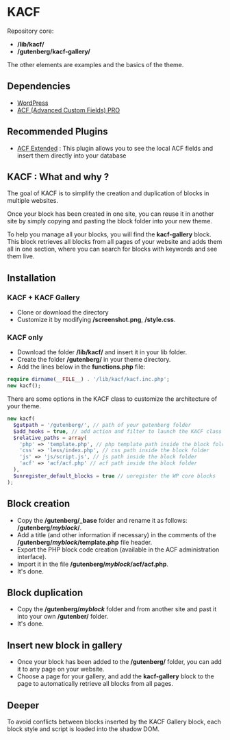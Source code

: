 # KACF

Repository core:

-   **/lib/kacf/**
-   **/gutenberg/kacf-gallery/**

The other elements are examples and the basics of the theme.

## Dependencies

-   [WordPress](https://wordpress.org/)
-   [ACF (Advanced Custom Fields) PRO](https://www.advancedcustomfields.com/)

## Recommended Plugins

-   [ACF Extended](https://www.acf-extended.com/) : This plugin allows you to see the local ACF fields and insert them directly into your database

## KACF : What and why ?

The goal of KACF is to simplify the creation and duplication of blocks in multiple websites.

Once your block has been created in one site, you can reuse it in another site by simply copying and pasting the block folder into your new theme.

To help you manage all your blocks, you will find the **kacf-gallery** block. This block retrieves all blocks from all pages of your website and adds them all in one section, where you can search for blocks with keywords and see them live.

## Installation

### KACF + KACF Gallery

-   Clone or download the directory
-   Customize it by modifying **/screenshot.png**, **/style.css**.

### KACF only

-   Download the folder **/lib/kacf/** and insert it in your lib folder.
-   Create the folder **/gutenberg/** in your theme directory.
-   Add the lines below in the **functions.php** file:

```php
require dirname(__FILE__) . '/lib/kacf/kacf.inc.php';
new kacf();
```

There are some options in the KACF class to customize the architecture of your theme.

```php
new kacf(
  $gutpath = '/gutenberg/', // path of your gutenberg folder
  $add_hooks = true, // add action and filter to launch the KACF class
  $relative_paths = array(
    'php' => 'template.php', // php template path inside the block folder
    'css' => 'less/index.php', // css path inside the block folder
    'js' => 'js/script.js', // js path inside the block folder
    'acf' => 'acf/acf.php' // acf path inside the block folder
  ),
  $unregister_default_blocks = true // unregister the WP core blocks
);
```

## Block creation

-   Copy the **/gutenberg/\_base** folder and rename it as follows: **/gutenberg/_myblock_/**.
-   Add a title (and other information if necessary) in the comments of the **/gutenberg/_myblock_/template.php** file header.
-   Export the PHP block code creation (available in the ACF administration interface).
-   Import it in the file **/gutenberg/_myblock_/acf/acf.php**.
-   It's done.

## Block duplication

-   Copy the **/gutenberg/_myblock_** folder and from another site and past it into your own **/gutenber/** folder.
-   It's done.

## Insert new block in gallery

-   Once your block has been added to the **/gutenberg/** folder, you can add it to any page on your website.
-   Choose a page for your gallery, and add the **kacf-gallery** block to the page to automatically retrieve all blocks from all pages.

## Deeper

To avoid conflicts between blocks inserted by the KACF Gallery block, each block style and script is loaded into the shadow DOM.
